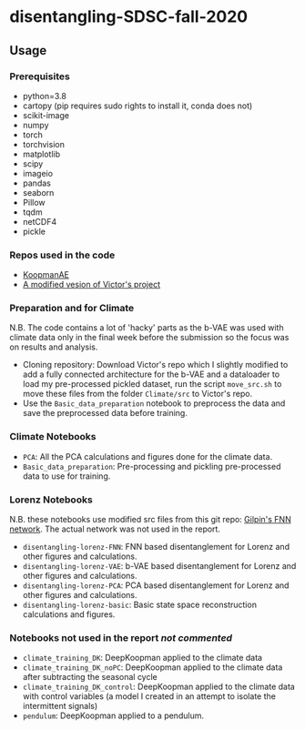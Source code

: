# disentangling-SDSC-fall-2020

## Usage
### Prerequisites
* python=3.8
* cartopy (pip requires sudo rights to install it, conda does not)
* scikit-image
* numpy
* torch
* torchvision
* matplotlib
* scipy
* imageio
* pandas
* seaborn
* Pillow
* tqdm
* netCDF4
* pickle

### Repos used in the code
* [KoopmanAE](https://github.com/erichson/koopmanAE)
* [A modified vesion of Victor's project](https://drive.google.com/drive/u/1/folders/1l0itNUHl0X4JaD4QTlIpCv1blObNaRVJ)

### Preparation and for Climate
N.B. The code contains a lot of 'hacky' parts as the b-VAE was used with climate data only in the final week before the submission so the focus was on results and analysis.
* Cloning repository: 
	Download Victor's repo which I slightly modified to add a fully connected architecture for the b-VAE and a dataloader to load my pre-processed pickled dataset, run the script `move_src.sh` to move these files from the folder `Climate/src`  to Victor's repo.
* Use the `Basic_data_preparation` notebook to preprocess the data and save the preprocessed data before training. 


### Climate Notebooks
* `PCA`: All the PCA calculations and figures done for the climate data.
* `Basic_data_preparation`: Pre-processing and pickling pre-processed data to use for training.

### Lorenz Notebooks
N.B. these notebooks use modified src files from this git repo: [Gilpin's FNN network](https://github.com/williamgilpin/fnn). The actual network was not used in the report.
* `disentangling-lorenz-FNN`: FNN based disentanglement for Lorenz and other figures and calculations.
* `disentangling-lorenz-VAE`: b-VAE based disentanglement for Lorenz and other figures and calculations.
* `disentangling-lorenz-PCA`: PCA based disentanglement for Lorenz and other figures and calculations.
* `disentangling-lorenz-basic`: Basic state space reconstruction calculations and figures.

### Notebooks not used in the report _not commented_
* `climate_training_DK`: DeepKoopman applied to the climate data
* `climate_training_DK_noPC`: DeepKoopman applied to the climate data after subtracting the seasonal cycle
* `climate_training_DK_control`: DeepKoopman applied to the climate data with control variables (a model I created in an attempt to isolate the intermittent signals)
* `pendulum`: DeepKoopman applied to a pendulum.

